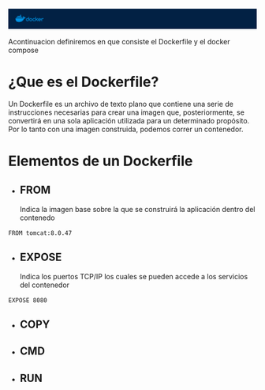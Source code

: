 
![docker.png](../Images/docker.png)


Acontinuacion definiremos en que consiste el Dockerfile y el docker compose

# ¿Que es el Dockerfile?

Un Dockerfile es un archivo de texto plano que contiene una serie de instrucciones necesarias para crear una imagen que, posteriormente, se convertirá en una sola aplicación utilizada para un determinado propósito. Por lo tanto con una imagen construida, podemos correr un contenedor.


# Elementos de un Dockerfile
-  ## FROM
 	Indica la imagen base sobre la que se construirá la aplicación dentro del contenedo
    
```plain
FROM tomcat:8.0.47 
```
-  ## EXPOSE
	Indica los puertos TCP/IP los cuales se pueden accede a los servicios del contenedor
```plain
EXPOSE 8080
```    
-  ## COPY
-  ## CMD
-  ## RUN



